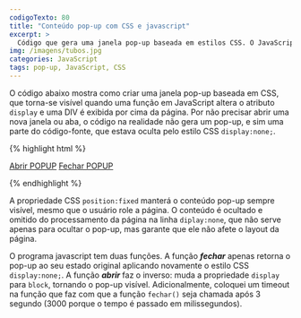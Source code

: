 ```yaml
---
codigoTexto: 80
title: "Conteúdo pop-up com CSS e javascript"
excerpt: >
  Código que gera uma janela pop-up baseada em estilos CSS. O JavaScript altera as propriedades para que a div apareça ou desapareça. Como não se trata de uma nova janela, não pode ser bloqueada.
img: /imagens/tubos.jpg
categories: JavaScript
tags: pop-up, JavaScript, CSS
---
```


O código abaixo mostra como criar uma janela pop-up baseada em CSS, que torna-se visível quando uma função em JavaScript altera o atributo <code>display</code> e uma DIV é exibida por cima da página. Por não precisar abrir uma nova janela ou aba, o código na realidade não gera um pop-up, e sim uma parte do código-fonte, que estava oculta pelo estilo CSS <code>display:none;</code>.


{% highlight html %}

<!DOCTYPE html>
<html lang="pt-br">

<head>
  <title>Exibindo pop-up na página HTML</title>

  <style type="text/css">
  .popup{
     position: fixed;
     top: 0; bottom: 0;
     left: 0; right: 0;
     margin: auto;
     width: 300px;
     height: 150px;
     padding: 20px;
     border: solid 1px #331;
     background: #ffffd0;
     display: none;
  }
  </style>

  <script type="text/javascript">

   function fechar(){
     document.getElementById('popup').style.display = 'none';
   }

   function abrir(){
     document.getElementById('popup').style.display = 'block';
     setTimeout ("fechar()", 3000);
   }

  </script>

</head>

<body>

   <DIV id="popup" class="popup"> 
     <p>Conteúdo do pop-up aqui.</p>
     <p><small class="fechar"><a href="javascript: fechar();">Fechar pop-up</a></small></p>
   </DIV>

   <p><a href="javascript: abrir();">Abrir POPUP</a>
      <a href="javascript: fechar();">Fechar POPUP</a></p>

</body>

</html>

{% endhighlight %}


A propriedade CSS <code>position:fixed</code> manterá o conteúdo pop-up sempre visível, mesmo que o usuário role a página. O conteúdo é ocultado e omitido do processamento da página na linha <code>diplay:none</code>, que não serve apenas para ocultar o pop-up, mas garante que ele não afete o layout da página.

O programa javascript tem duas funções. A função <strong><em>fechar</em></strong> apenas retorna o pop-up ao seu estado original aplicando novamente o estilo CSS <code>display:none;</code>. A função <strong><em>abrir</em></strong> faz o inverso: muda a propriedade <code>display</code> para <code>block</code>, tornando o pop-up visível. Adicionalmente, coloquei um timeout na função que faz com que a função <code>fechar()</code> seja chamada após 3 segundo (3000 porque o tempo é passado em milissegundos).